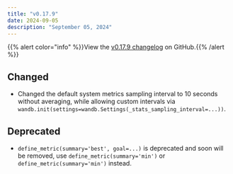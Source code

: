 ```yaml
---
title: "v0.17.9"
date: 2024-09-05
description: "September 05, 2024"
---
```


{{% alert color="info" %}}View the [v0.17.9 changelog](https://github.com/wandb/wandb/releases/tag/v0.17.9) on GitHub.{{% /alert %}}

## Changed

- Changed the default system metrics sampling interval to 10 seconds without averaging, while allowing custom intervals via `wandb.init(settings=wandb.Settings(_stats_sampling_interval=...))`. <!-- (@dmitryduev in https://github.com/wandb/wandb/pull/8208) -->

## Deprecated

- `define_metric(summary='best', goal=...)` is deprecated and soon will be removed, use `define_metric(summary='min')` or `define_metric(summary='min')` instead. <!-- (@kptkin in https://github.com/wandb/wandb/pull/8219) -->